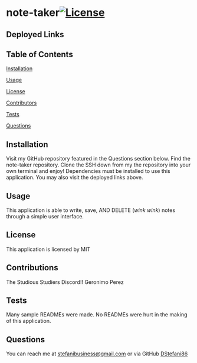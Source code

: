 # note-taker[![License](https://img.shields.io/badge/License-MIT-blue.svg)](http://opensource.org/licenses/MIT)

## Deployed Links



## Table of Contents

[Installation](#installation)

[Usage](#usage)

[License](#license)

[Contributors](#contributions)

[Tests](#tests)

[Questions](#questions)


## Installation
Visit my GitHub repository featured in the Questions section below. Find the note-taker repository. Clone the SSH down from my the repository into your own terminal and enjoy! Dependencies must be installed to use this application. You may also visit the deployed links above.

## Usage
This application is able to write, save, AND DELETE (*wink wink*) notes through a simple user interface. 


## License 
This application is licensed by MIT

## Contributions
The Studious Studiers Discord!!
Geronimo Perez

## Tests
Many sample READMEs were made. No READMEs were hurt in the making of this application.

## Questions
You can reach me at stefanibusiness@gmail.com or via GitHub [DStefani86](https://github.com/DStefani86)